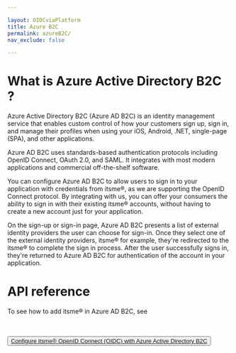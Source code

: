 ```yaml
---

layout: OIDCviaPlatform
title: Azure B2C
permalink: azureB2C/
nav_exclude: false

---
```



# What is Azure Active Directory B2C ?

Azure Active Directory B2C (Azure AD B2C) is an identity management service that enables custom control of how your customers sign up, sign in, and manage their profiles when using your iOS, Android, .NET, single-page (SPA), and other applications. 

Azure AD B2C uses standards-based authentication protocols including OpenID Connect, OAuth 2.0, and SAML. It integrates with most modern applications and commercial off-the-shelf software. 

You can configure Azure AD B2C to allow users to sign in to your application with credentials from itsme®, as we are supporting the OpenID Connect protocol. By integrating with us, you can offer your consumers the ability to sign in with their existing itsme® accounts, without having to create a new account just for your application.

On the sign-up or sign-in page, Azure AD B2C presents a list of external identity providers the user can choose for sign-in. Once they select one of the external identity providers, itsme® for example, they're redirected to the itsme® to complete the sign in process. After the user successfully signs in, they're returned to Azure AD B2C for authentication of the account in your application.

# API reference

To see how to add itsme® in Azure AD B2C, see 

<br><br><button type="button"><a href="https://docs.microsoft.com/en-us/azure/active-directory-b2c/partner-itsme" target="blank">Configure itsme® OpenID Connect (OIDC) with Azure Active Directory B2C</a></button>






